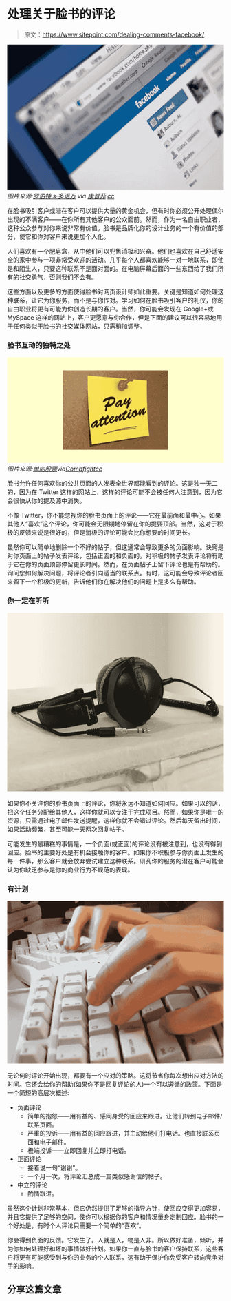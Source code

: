 # 处理关于脸书的评论

> 原文：<https://www.sitepoint.com/dealing-comments-facebook/>

![](img/cf32a2a6eee6d189b43592df5664b9c4.png)
*图片来源:[罗伯特·s·多诺万](http://www.flickr.com/photos/10687935@N04/3972319375/) via [康普菲](http://compfight.com) [cc](http://creativecommons.org/licenses/by/2.0/)*

在脸书吸引客户或潜在客户可以提供大量的黄金机会，但有时你必须公开处理偶尔出现的不满客户——在你所有其他客户的公众面前。然而，作为一名自由职业者，这种公众参与对你来说非常有价值。脸书是品牌化你的设计业务的一个有价值的部分，使它和你对客户来说更加个人化。

人们喜欢有一个肥皂盒，从中他们可以兜售消极和兴奋。他们也喜欢在自己舒适安全的家中参与一项非常受欢迎的活动。几乎每个人都喜欢能够一对一地联系，即使是和陌生人，只要这种联系不是面对面的。在电脑屏幕后面的一些东西给了我们所有的社交勇气，否则我们不会有。

这些方面以及更多的方面使得脸书对网页设计师如此重要。关键是知道如何处理这种联系，让它为你服务，而不是与你作对。学习如何在脸书吸引客户的礼仪，你的自由职业将更有可能为你创造长期的客户。当然，你可能会发现在 Google+或 MySpace 这样的网站上，客户更愿意与你合作，但是下面的建议可以很容易地用于任何类似于脸书的社交媒体网站，只需稍加调整。

### 脸书互动的独特之处

![](img/73669d350a94598dfea0888351de0339.png)
*图片来源:[单向股票](http://www.flickr.com/photos/60141638@N06/8942341907/)via[Compfight](http://compfight.com)[cc](http://creativecommons.org/licenses/by-nd/2.0/)*

脸书允许任何喜欢你的公共页面的人发表全世界都能看到的评论。这是独一无二的，因为在 Twitter 这样的网站上，这样的评论可能不会被任何人注意到，因为它会很快从你的提及源中消失。

不像 Twitter，你不能忽视你的脸书页面上的评论——它在最前面和最中心。如果其他人“喜欢”这个评论，你可能会无限期地停留在你的提要顶部。当然，这对于积极的反馈来说是很好的，但是消极的评论可能会比你想要的时间更长。

虽然你可以简单地删除一个不好的帖子，但这通常会导致更多的负面影响。诀窍是对你页面上的帖子发表评论，包括正面的和负面的。对积极的帖子发表评论将有助于它在你的页面顶部停留更长时间。然而，在负面帖子上留下评论也是有帮助的。询问您如何解决问题，将评论者引向适当的联系点。有时，这可能会导致评论者回来留下一个积极的更新，告诉他们你在解决他们的问题上是多么有帮助。

### 你一定在听听

[![](img/bac951ac573c2b68d1fbc9fadd59b49a.png)](http://www.sxc.hu/photo/592069)

如果你不关注你的脸书页面上的评论，你将永远不知道如何回应。如果可以的话，把这个任务分配给其他人，这样你就可以专注于完成项目。然而，如果你是唯一的资源，只需通过电子邮件发送提醒，这样你就不会错过评论。然后每天留出时间，如果活动频繁，甚至可能一天两次回复帖子。

可能发生的最糟糕的事情是，一个负面(或正面)的评论没有被注意到，也没有得到回应。脸书的主要好处是有机会接触你的客户。如果你不积极参与你页面上发生的每一件事，那么客户就会放弃尝试建立这种联系。研究你的服务的潜在客户可能会认为你缺乏参与是你的商业行为不规范的表现。

### 有计划

[![](img/f53581fb18c4c38535bf16c776b5c51e.png)](http://www.sxc.hu/photo/169432)

无论何时评论开始出现，都要有一个应对的策略。这将节省你每次想出应对方法的时间。它还会给你的帮助(如果你不是回复评论的人)一个可以遵循的政策。下面是一个简短的高层次概述:

*   负面评论
    *   简单的抱怨——用有益的、感同身受的回应来跟进。让他们转到电子邮件/联系页面。
    *   严重的投诉——用有益的回应跟进，并主动给他们打电话。也直接联系页面和电子邮件。
    *   极端投诉——立即回复并立即打电话。
*   正面评论
    *   接着说一句“谢谢”。
    *   一个月一次，将评论汇总成一篇类似感谢信的帖子。
*   中立的评论
    *   酌情跟进。

虽然这个计划非常基本，但它仍然提供了足够的指导方针，使回应变得更加容易，并且它提供了足够的空间，使你可以根据你的客户和情况量身定制回应。脸书的一个好处是，有时个人评论只需要一个简单的“喜欢”。

你会得到负面的反馈。它发生了。人就是人，物是人非。所以做好准备，倾听，并为你如何处理好和坏的事情做好计划。如果你一直与脸书的客户保持联系，这些客户将更有可能感受到与你的业务的个人联系，这有助于保护你免受客户转向竞争对手的影响。

## 分享这篇文章